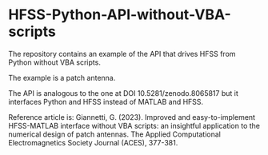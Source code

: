 # HFSS-Python-API-without-VBA-scripts

The repository contains an example of the API that drives HFSS from Python without VBA scripts.

The example is a patch antenna.

The API is analogous to the one at DOI 10.5281/zenodo.8065817 but it interfaces Python and HFSS instead of MATLAB and HFSS.

Reference article is:
Giannetti, G. (2023). Improved and easy-to-implement HFSS-MATLAB interface without VBA scripts: an insightful application to the numerical design of patch antennas. The Applied Computational Electromagnetics Society Journal (ACES), 377-381.
